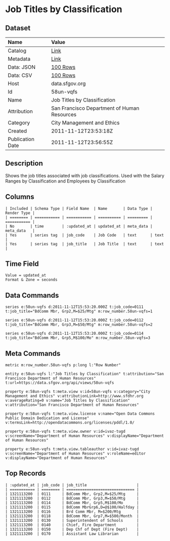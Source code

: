 # Job Titles by Classification

## Dataset

| Name | Value |
| :--- | :---- |
| Catalog | [Link](https://catalog.data.gov/dataset/job-titles-by-classification-1edbe) |
| Metadata | [Link](https://data.sfgov.org/api/views/58un-vqfs) |
| Data: JSON | [100 Rows](https://data.sfgov.org/api/views/58un-vqfs/rows.json?max_rows=100) |
| Data: CSV | [100 Rows](https://data.sfgov.org/api/views/58un-vqfs/rows.csv?max_rows=100) |
| Host | data.sfgov.org |
| Id | 58un-vqfs |
| Name | Job Titles by Classification |
| Attribution | San Francisco Department of Human Resources |
| Category | City Management and Ethics |
| Created | 2011-11-12T23:53:18Z |
| Publication Date | 2011-11-12T23:56:55Z |

## Description

Shows the job titles associated with job classifications. Used with the Salary Ranges by Classification and Employees by Classification

## Columns

```ls
| Included | Schema Type | Field Name  | Name       | Data Type | Render Type |
| ======== | =========== | =========== | ========== | ========= | =========== |
| No       | time        | :updated_at | updated_at | meta_data | meta_data   |
| Yes      | series tag  | job_code    | Job Code   | text      | text        |
| Yes      | series tag  | job_title   | Job Title  | text      | text        |
```

## Time Field

```ls
Value = updated_at
Format & Zone = seconds
```

## Data Commands

```ls
series e:58un-vqfs d:2011-11-12T15:53:20.000Z t:job_code=0111 t:job_title="BdComm Mbr, Grp2,M=$25/Mtg" m:row_number.58un-vqfs=1

series e:58un-vqfs d:2011-11-12T15:53:20.000Z t:job_code=0112 t:job_title="BdComm Mbr, Grp3,M=$50/Mtg" m:row_number.58un-vqfs=2

series e:58un-vqfs d:2011-11-12T15:53:20.000Z t:job_code=0114 t:job_title="BdComm Mbr, Grp5,M$100/Mo" m:row_number.58un-vqfs=3
```

## Meta Commands

```ls
metric m:row_number.58un-vqfs p:long l:"Row Number"

entity e:58un-vqfs l:"Job Titles by Classification" t:attribution="San Francisco Department of Human Resources" t:url=https://data.sfgov.org/api/views/58un-vqfs

property e:58un-vqfs t:meta.view v:id=58un-vqfs v:category="City Management and Ethics" v:attributionLink=http://www.sfdhr.org v:averageRating=0 v:name="Job Titles by Classification" v:attribution="San Francisco Department of Human Resources"

property e:58un-vqfs t:meta.view.license v:name="Open Data Commons Public Domain Dedication and License" v:termsLink=http://opendatacommons.org/licenses/pddl/1.0/

property e:58un-vqfs t:meta.view.owner v:id=ivaz-tugd v:screenName="Department of Human Resources" v:displayName="Department of Human Resources"

property e:58un-vqfs t:meta.view.tableauthor v:id=ivaz-tugd v:screenName="Department of Human Resources" v:roleName=editor v:displayName="Department of Human Resources"
```

## Top Records

```ls
| :updated_at | job_code | job_title                      | 
| =========== | ======== | ============================== | 
| 1321113200  | 0111     | BdComm Mbr, Grp2,M=$25/Mtg     | 
| 1321113200  | 0112     | BdComm Mbr, Grp3,M=$50/Mtg     | 
| 1321113200  | 0114     | BdComm Mbr, Grp5,M$100/Mo      | 
| 1321113200  | 0115     | BdComm MbrGrp6,D=@$100/Halfday | 
| 1321113200  | 0116     | Brd Comm Mbr, M=$200/Mtg       | 
| 1321113200  | 0118     | BdComm Mbr, Grp7,M=$500/Month  | 
| 1321113200  | 0130     | Superintendent of Schools      | 
| 1321113200  | 0140     | Chief, Fire Department         | 
| 1321113200  | 0150     | Dep Chf of Dept (Fire Dept)    | 
| 1321113200  | 0170     | Assistant Law Librarian        | 
```